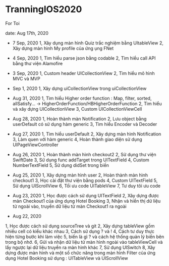# TranningIOS2020
For Toi

date: Aug 17th, 2020
- 7 Sep, 2020
1, Xây dụng màn hình Quiz trắc nghiệm bằng UItableView
2, Xây dựng màn hình My profile của ứng ụng FNet


- 4 Sep, 2020
1, Tìm hiểu parse json bằng codable
2, Tìm hiểu call API bằng thư viện Alamofire

- 3 Sep, 2020
1, Custom header UICollectionView
2, Tìm hiểu mô hình MVC và MVP

- Sep 1, 2020
1, Xây dựng uiCollectionView trong uiCollectionView

- Aug 31, 2020
1, Tìm hiểu Higher order function : Map, filter, sorted, allSatisfy...
-> HigherOrderFunction/HBHigherOrderFunction
2, Tìm hiểu và xây dựng UICollectionView
3, Custom UICollectionViewCell

- Aug 28, 2020
1, Hoàn thành màn Notification
2, Lưu object bằng userDefault có sử dụng hàm generic
3, Tìm hiểu Encoder và Decoder

- Aug 27, 2020
1, Tìm hiểu userDefault
2, Xây dựng màn hình Notification
3, Làm quen với hàm generic
4, Hoàn thành giao diện sử dụng UIPageViewController

- Aug 26, 2020
1, Hoàn thành màn hình checkout2
2, Sử dụng thư viện SwiftDate
3, Sử dụng func addTarget trong UITextField
4, Custom NumberTextField
5, Sử dụng didSet trong biến


- Aug 25, 2020
1, Xây dựng màn hình user
2, Hoàn thành màn hình checkout1
3, Học cài đặt thư viện bằng pods
4, Custom UITextField
5, Sử dụng UIScrollView
6, Tối ưu code UITableView
7, Tư duy tôi ưu code 



- Aug 23, 2020
1, Học được cách sử dụng UITextField
2, Xây dựng được màn Checkout1 của ứng dụng Hotel Booking
3, Nhận và hiển thị dử liệu từ ngoài vào, truyền dữ liệu từ màn Checkout1 ra ngoài


- Aug 22, 2020

1, Học được cách sử dụng sourceTree và git
2, Xây dựng tableView gồm nhiều cell có kiểu khác nhau
3, Cách sử dụng ? và !
4, Cách tư duy thực hiện từng bước khi làm việc
5, biến là gì ? và cách hệ thống quản lý biến bên trong bộ nhớ.
6, Gửi và nhận dữ liệu từ màn hình ngoài vào tableViewCell và lấy ngược lại dữ liệu truyền ra màn hình khác
7, Sử dụng UISwitch
8, Xây dựng được màn hình và một số chức năng trong màn hình Filter của ứng dụng Hotel Booking sử dụng : UITableView và UIScrollView
